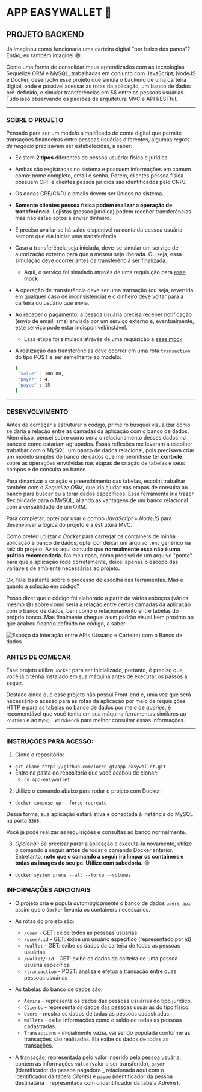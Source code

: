 # APP EASYWALLET 💱

## PROJETO BACKEND

Já imaginou como funcionaria uma carteira digital "por baixo dos panos"? Então, eu também imaginei 😄.

Como uma forma de consolidar meus aprendizados com as tecnologias Sequelize ORM e MySQL, trabalhadas em conjunto com JavaScript, NodeJS e Docker, desenvolvi esse projeto que simula o backend de uma carteira digital, onde é possível acessar as rotas da aplicação, um banco de dados pré-definido, e simular transferências em $$ entre as pessoas usuárias. Tudo isso observando os padrões de arquitetura MVC e API RESTful. 

---
### SOBRE O PROJETO

Pensado para ser um modelo simplificado de conta digital que permite transações financeiras entre pessoas usuárias diferentes, algumas *regras de negócio* precisavam ser estabelecidas, a saber:

- Existem **2 tipos** diferentes de pessoa usuária: física e jurídica.
- Ambas são registradas no sistema e possuem informações em comum como: nome completo, email e senha. Porém, clientes pessoa física possuem CPF e clientes pessoa jurídica são identificados pelo CNPJ.
- Os dados CPF/CNPJ e emails devem ser únicos no sistema. 
- **Somente clientes pessoa física podem realizar a operação de transferência**. Lojistas (pessoa jurídica) podem receber transferências mas não estão aptos a enviar dinheiro.
- É preciso avaliar se há saldo disponível na conta da pessoa usuária sempre que ela iniciar uma transferência.
- Caso a transferência seja iniciada, deve-se simular um serviço de autorização externo para que a mesma seja liberada. Ou seja, essa simulação deve ocorrer antes da transferência ser finalizada.
   * Aqui, o serviço foi simulado através de uma requisição para [esse mock](https://run.mocky.io/v3/8fafdd68-a090-496f-8c9a-3442cf30dae6)
- A operação de transferência deve ser uma transação (ou seja, revertida em qualquer caso de inconsistência) e o dinheiro deve voltar para a carteira do usuário que envia.
- Ao receber o pagamento, a pessoa usuária precisa receber notificação (envio de email, sms) enviada por um serviço externo e, eventualmente, este serviço pode estar indisponível/instável.
   * Essa etapa foi simulada através de uma requisição a [esse mock](http://o4d9z.mocklab.io/notify)
- A realização das transferências deve ocorrer em uma rota `transaction` do tipo POST e ser semelhante ao modelo:

   ```bash
   {
    "value" : 100.00,
    "payer" : 4,
    "payee" : 15
   }
   ```

---
### DESENVOLVIMENTO

Antes de começar a estruturar o código, primeiro busquei visualizar como se daria a relação entre as camadas da aplicação com o banco de dados. Além disso, pensei sobre como seria o relacionamento desses dados no banco e como estariam agrupados. Essas reflexões me levaram a escolher trabalhar com o *MySQL*, um banco de dados relacional, pois precisava criar um modelo simples de banco de dados que me permitisse ter **controle** sobre as operações envolvidas nas etapas de criação de tabelas e seus campos e de consulta ao banco. 

Para dinamizar a criação e preenchimento das tabelas, escolhi trabalhar também com o *Sequelize ORM*, que iria ajudar nas etapas de consulta ao banco para buscar ou alterar dados específicos. Essa ferramenta iria trazer flexibilidade para o MySQL, aliando as vantagens de um banco relacional com a versatilidade de um ORM.

Para completar, optei por usar o combo *JavaScript* + *NodeJS* para desenvolver a lógica do projeto e a estrutura MVC. 

<!-- É importante mencionar que, no decorrer desse projeto, busquei configurar o *Docker* e o *Docker Compose* para "conteinerizar" minha aplicação, porém, devido a sucessivos erros nas etapas de configuração do Docker no projeto, acabei descartando essa ideia.

**Entretanto, repare que existem arquivos relacionados ao Docker no projeto.** Isso se deu pois tenho o objetivo de registro e estudo dessa ferramenta (que ainda é nova para mim). Para rodar o projeto, porém, **esses arquivos não são necessários**, pois o Docker não será utilizado. -->

Como preferi utilizar o *Docker* para carregar os containers de minha aplicação e banco de dados, optei por deixar um arquivo `.env` genérico na raiz do projeto. Aviso aqui contudo que **normalmente essa não é uma prática recomendada**. No meu caso, como precisei de um arquivo "ponte" para que a aplicação rode corretamente, deixei apenas o escopo das variáveis de ambiente necessárias ao projeto.

Ok, falei bastante sobre o processo de escolha das ferramentas. Mas e quanto à solução em código?

Posso dizer que o código foi elaborado a partir de vários esboços (vários mesmo 😅) sobre como seria a relação entre certas camadas da aplicação com o banco de dados, bem como o relacionamento entre tabelas do próprio banco. Mas finalmente cheguei a um padrão visual bem próximo ao que acabou ficando definido no código, a saber:

![Esboço da interação entre APIs (Usuário e Carteira) com o Banco de dados](https://user-images.githubusercontent.com/60494155/128481328-7ce610d1-0267-4653-9ab4-f20fdf96066d.png)

### ANTES DE COMEÇAR

Esse projeto utiliza `Docker` para ser inicializado, portanto, é preciso que você já o tenha instalado em sua máquina antes de executar os passos a seguir.

Destaco ainda que esse projeto não possui Front-end e, uma vez que será necessário o acesso para as rotas da aplicação por meio de requisições HTTP e para as tabelas no banco de dados por meio de *queries*, é recomendável que você tenha em sua máquina ferramentas similares ao `Postman` e ao `MySQL Workbench` para melhor consultar essas informações.

---
### INSTRUÇÕES PARA ACESSO:

1. Clone o repositório:
  * `git clone https://github.com/loren-gt/app-easywallet.git`
  * Entre na pasta do repositório que você acabou de clonar:
    * `cd app-easywallet`

2. Utilize o comando abaixo para rodar o projeto com Docker:
  * `docker-compose up --force-recreate`

<!-- 3. Instale as dependências do projeto:
  * `npm install`

4. Abra seu editor de texto na raiz do projeto e procure pelo arquivo `.env`. Insira no **valor** das três primeiras variáveis de ambiente suas informações para conectar a aplicação com o mysql.

5. Use o comando abaixo para rodar a aplicação no seu terminal:
  * `npm start` -->

Dessa forma, sua aplicação estará ativa e conectada à instância do MySQL na porta `3306`.

Você já pode realizar as requisições e consultas ao banco normalmente.

3. *Opcional:* Se precisar parar a aplicação e executa-la novamente, utilize o comando a seguir **antes** de rodar o comando Docker anterior. Entretanto, **note que o comando a seguir irá limpar os containers e todas as images do seu pc. Utilize com sabedoria.** 😉  
* `docker system prune --all --force --volumes`


### INFORMAÇÕES ADICIONAIS

- O projeto cria e popula *automagicamente* o banco de dados `users_api` assim que o `Docker` levanta os containers necessários.
<!-- Caso você deseje deletar o banco do seu MySQL (o famoso termo *"dropar"* o banco), pare a aplicação no terminal (CTRL + C) e digite:
  * `npm run drop` -->

- As rotas do projeto são:
  * `/user` - GET: exibe todos as pessoas usuárias
  * `/user/:id` - GET: exibe um usuário específico (representado por *id*)
  * `/wallet` - GET: exibe os dados da carteira de todas as pessoas usuárias 
  * `/wallet/:id` - GET: exibe os dados da carteira de uma pessoa usuária específica
  * `/transaction` - POST: analisa e efetua a transação entre duas pessoas usuárias

- As tabelas do banco de dados são:
  * `Admins` - representa os dados das pessoas usuárias do tipo jurídico.
  * `Clients` - representa os dados das pessoas usuárias do tipo físico.
  * `Users` - mostra os dados de todas as pessoas cadastradas.
  * `Wallets` - exibe informações como o saldo de todas as pessoas cadastradas.
  * `Transactions` - inicialmente vazia, vai sendo populada conforme as transações são realizadas. Ela exibe os dados de todas as transações.

- A transação, representada pelo valor inserido pela pessoa usuária, contém as informações `value` (valor a ser transferido), `payer` (identificador da pessoa pagadora _ relacionada aqui com o identificador da tabela *Clients*) e `payee` (identificador da pessoa destinatária _ representada com o identificador da tabela *Admins*). 















